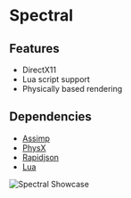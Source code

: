 # Spectral
## Features
* DirectX11
* Lua script support
* Physically based rendering
## Dependencies
* [Assimp](https://github.com/assimp/assimp)
* [PhysX](https://github.com/NVIDIA-Omniverse/PhysX)
* [Rapidjson](https://github.com/Tencent/rapidjson/)
* [Lua](https://github.com/lua/lua/)


![Spectral Showcase](https://github.com/user-attachments/assets/cb6338bd-417c-4063-ae65-905d2bbc4648)
